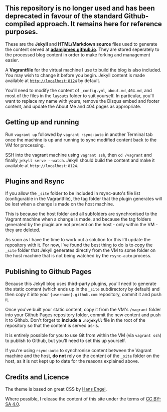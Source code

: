 This repository is no longer used and has been deprecated in favour of the standard Github-compiled approach. It remains here for reference purposes.
--------------------


These are the **Jekyll** and **HTML/Markdown source** files used to generate the content served at <a href='http://adamjames.github.io'>**adamjames.github.io**</a>. They are stored seperately to the processed blog content in order to make forking and management easier.

A **Vagrantfile** for the virtual machine I use to build the blog is also included. You may wish to change it before you begin. Jekyll content is made available at <a href="http://localhost:8124">`http://localhost:8124`</a> by default. 

You'll need to modify the content of `_config.yml`, `about.md`, `404.md`, and most of the files in the `layouts` folder to suit yourself. In particular, you'll want to replace my name with yours, remove the Disqus embed and footer content, and update the About Me and 404 pages as appropriate.

Getting up and running
----------------------

Run `vagrant up` followed by `vagrant rsync-auto` in another Terminal tab once the machine is up and running to sync modified content back to the VM for processing.

SSH into the vagrant machine using `vagrant ssh`, then `cd /vagrant` and finally `jekyll serve --watch`. Jekyll should build the content and make it available at `http://localhost:8124`.

Plugins and Rsync
-----------------

If you allow the `_site` folder to be included in rsync-auto's file list (configurable in the Vagrantfile), the tag folder that the plugin generates will be lost when a change is made on the host machine. 

This is because the host folder and all subfolders are synchronised to the Vagrant machine when a change is made, and because the tag folders generated by the plugin are not present on the host - only within the VM - they are deleted. 

As soon as I have the time to work out a solution for this I'll update the repository with it. For now, I've found the best thing to do is to copy the `_site` folder that Jekyll generates directly from the VM to some folder on the host machine that is not being watched by the `rsync-auto` process. 


Publishing to Github Pages
--------------------------

Because this Jekyll blog uses third-party plugins, you'll need to generate the static content (which ends up in the `_site` subdirectory by default) and then copy it into your `{username}.github.com` repository, commit it and push it.

Once you've built your static content, copy it from the VM's `/vagrant` folder into your Github Pages repository folder, commit the new content and push it to Github. Don't forget to **include a `.nojekyll`** file in the root of the repository so that the content is served as-is.

It is entirely possible for you to use Git from within the VM (via `vagrant ssh`) to publish to Github, but you'll need to set this up yourself.

If you're using `rsync-auto` to synchronise content between the Vagrant machine and the host, **do not** rely on the content of the `_site` folder on the host, as it is not kept up to date for the reasons explained above.

Credits and Licence
-------------------

The theme is based on great CSS by <a href='https://github.com/hans/hans.github.com'>Hans Engel</a>. 

Where possible, I release the content of this site under the terms of <a rel="license" href="http://creativecommons.org/licenses/by-sa/4.0/">CC BY-SA 4.0</a>.
